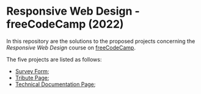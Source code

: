 # Responsive Web Design - freeCodeCamp (2022)

In this repository are the solutions to the proposed projects concerning the *Responsive Web Design* course on [freeCodeCamp](https://www.freecodecamp.org/learn/2022/responsive-web-design/).

The five projects are listed as follows:

- [Survey Form](https://www.freecodecamp.org/learn/2022/responsive-web-design/build-a-survey-form-project/build-a-survey-form);
- [Tribute Page](https://www.freecodecamp.org/learn/2022/responsive-web-design/build-a-tribute-page-project/build-a-tribute-page);
- [Technical Documentation Page](https://www.freecodecamp.org/learn/2022/responsive-web-design/build-a-technical-documentation-page-project/build-a-technical-documentation-page);
